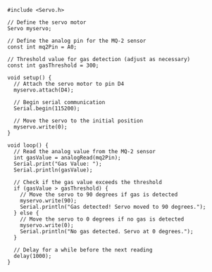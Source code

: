     #include <Servo.h>
    
    // Define the servo motor
    Servo myservo;
    
    // Define the analog pin for the MQ-2 sensor
    const int mq2Pin = A0;
    
    // Threshold value for gas detection (adjust as necessary)
    const int gasThreshold = 300;
    
    void setup() {
      // Attach the servo motor to pin D4
      myservo.attach(D4);
    
      // Begin serial communication
      Serial.begin(115200);
    
      // Move the servo to the initial position
      myservo.write(0);
    }
    
    void loop() {
      // Read the analog value from the MQ-2 sensor
      int gasValue = analogRead(mq2Pin);
      Serial.print("Gas Value: ");
      Serial.println(gasValue);
    
      // Check if the gas value exceeds the threshold
      if (gasValue > gasThreshold) {
        // Move the servo to 90 degrees if gas is detected
        myservo.write(90);
        Serial.println("Gas detected! Servo moved to 90 degrees.");
      } else {
        // Move the servo to 0 degrees if no gas is detected
        myservo.write(0);
        Serial.println("No gas detected. Servo at 0 degrees.");
      }
    
      // Delay for a while before the next reading
      delay(1000);
    }
